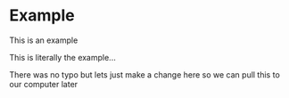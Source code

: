 # Example
This is an example



This is literally the example...


There was no typo but lets just make a change here so we can pull this to our computer later
